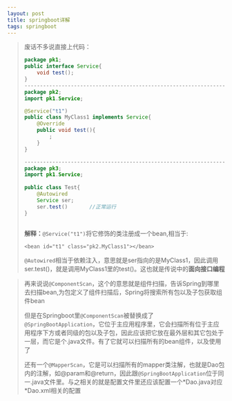 ```yaml
---
layout: post
title: springboot详解
tags: springboot
---
```


> 废话不多说直接上代码：
>
> ```java
> package pk1;
> public interface Service{
>     void test();
> }
> -----------------------------------------------------------------------------------
> package pk2;
> import pk1.Service;
> 
> @Service("t1")
> public class MyClass1 implements Service{
>     @Override
>     public void test(){
>         ;
>     }
> }
> 
> -----------------------------------------------------------------------------------
> package pk3;
> import pk1.Service; 
>     
> public class Test{
>     @Autowired
>     Service ser;
>     ser.test()       //正常运行
> }
>     
> ```
>
> **解释：**`@Service("t1")`将它修饰的类注册成一个bean,相当于:
>
> ```
> <bean id="t1" class="pk2.MyClass1"></bean>
> ```
>
> `@Autowired`相当于依赖注入，意思就是ser指向的是MyClass1，因此调用ser.test()，就是调用MyClass1里的test()。这也就是传说中的**面向接口编程**

> 再来说说`@ComponentScan`，这个的意思就是组件扫描，告诉Spring到哪里去扫描bean,为包定义了组件扫描后，Spring将搜索所有包以及子包获取组件bean
>
> 但是在Springboot里`@ComponentScan`被替换成了`@SpringBootApplication`，它位于主应用程序里，它会扫描所有位于主应用程序下方或者同级的包以及子包，因此应该把它放在最外层和其它包处于一层，而它是个.java文件。有了它就可以扫描所有的bean组件，以及使用了
>
> 还有一个`@MapperScan`，它是可以扫描所有的mapper类注解，也就是Dao包内的注解，如@param和@return，因此跟`@SpringBootApplication`位于同一.java文件里。与之相关的就是配置文件里还应该配置一个*Dao.java对应\*Dao.xml相关的配置

